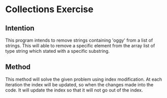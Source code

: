# Collections Exercise

## Intention

This program intends to remove strings containing 'oggy' from a
list of strings. This will able to remove a specific element from
the array list of type string which stated with a specific
substring.

## Method

This method will solve the given problem using index modification.
At each iteration the index will be updated, so when the changes
made into the code. It will update
the index so that it will not go out of the index.
